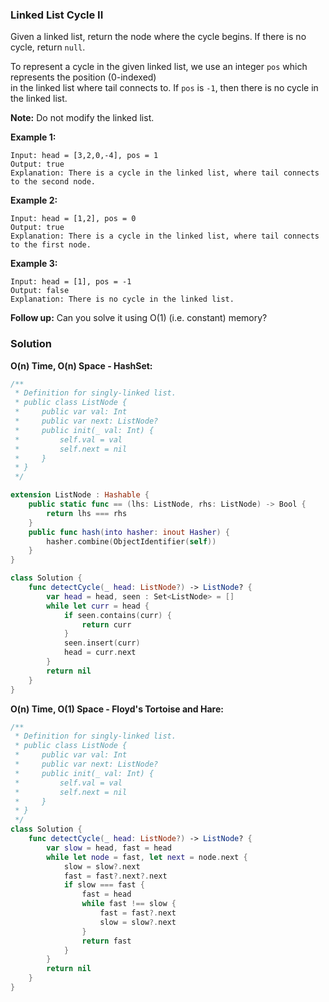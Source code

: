 
### Linked List Cycle II

Given a linked list, return the node where the cycle begins. If there is no cycle, return `null`.

To represent a cycle in the given linked list, we use an integer `pos` which represents the position (0-indexed)</br> 
in the linked list where tail connects to. If `pos` is `-1`, then there is no cycle in the linked list.

__Note:__ Do not modify the linked list.

__Example 1:__
```
Input: head = [3,2,0,-4], pos = 1
Output: true
Explanation: There is a cycle in the linked list, where tail connects to the second node.
```
__Example 2:__
```
Input: head = [1,2], pos = 0
Output: true
Explanation: There is a cycle in the linked list, where tail connects to the first node.
```
__Example 3:__
```
Input: head = [1], pos = -1
Output: false
Explanation: There is no cycle in the linked list.
```

__Follow up:__
Can you solve it using O(1) (i.e. constant) memory?

### Solution
__O(n) Time, O(n) Space - HashSet:__
```Swift
/**
 * Definition for singly-linked list.
 * public class ListNode {
 *     public var val: Int
 *     public var next: ListNode?
 *     public init(_ val: Int) {
 *         self.val = val
 *         self.next = nil
 *     }
 * }
 */

extension ListNode : Hashable {
    public static func == (lhs: ListNode, rhs: ListNode) -> Bool {
        return lhs === rhs
    }
    public func hash(into hasher: inout Hasher) {
        hasher.combine(ObjectIdentifier(self))
    }
}

class Solution {
    func detectCycle(_ head: ListNode?) -> ListNode? {
        var head = head, seen : Set<ListNode> = []
        while let curr = head {
            if seen.contains(curr) {
                return curr
            }
            seen.insert(curr)
            head = curr.next
        }
        return nil
    }
}
```
__O(n) Time, O(1) Space - Floyd's Tortoise and Hare:__
```Swift
/**
 * Definition for singly-linked list.
 * public class ListNode {
 *     public var val: Int
 *     public var next: ListNode?
 *     public init(_ val: Int) {
 *         self.val = val
 *         self.next = nil
 *     }
 * }
 */
class Solution {
    func detectCycle(_ head: ListNode?) -> ListNode? {
        var slow = head, fast = head
        while let node = fast, let next = node.next {
            slow = slow?.next
            fast = fast?.next?.next
            if slow === fast {
                fast = head
                while fast !== slow {
                    fast = fast?.next
                    slow = slow?.next
                }
                return fast
            }
        }
        return nil
    }
}
```